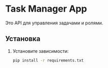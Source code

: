 # Task Manager App

Это API для управления задачами и ролями.

## Установка

1. Установите зависимости:
   ```bash
   pip install -r requirements.txt